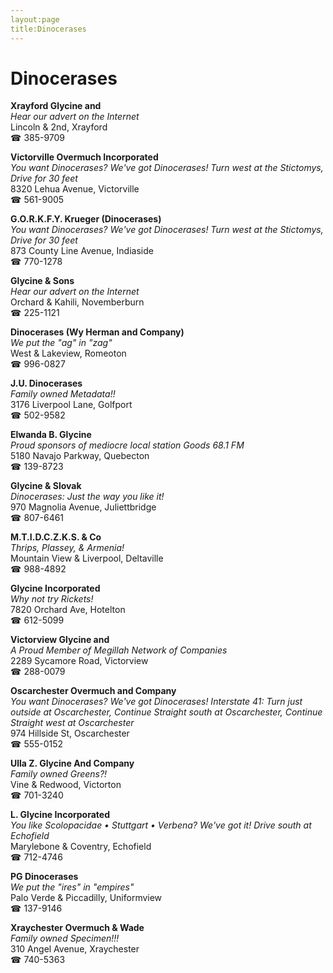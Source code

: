 ```yaml
---
layout:page
title:Dinocerases
---
```

# Dinocerases

**Xrayford Glycine and**  
_Hear our advert on the Internet_  
Lincoln & 2nd, Xrayford  
☎ 385-9709



**Victorville Overmuch Incorporated**  
_You want Dinocerases? We've got Dinocerases! 
Turn west at the Stictomys, Drive for 30 feet_  
8320 Lehua Avenue, Victorville  
☎ 561-9005



**G.O.R.K.F.Y. Krueger (Dinocerases)**  
_You want Dinocerases? We've got Dinocerases! 
Turn west at the Stictomys, Drive for 30 feet_  
873 County Line Avenue, Indiaside  
☎ 770-1278



**Glycine & Sons**  
_Hear our advert on the Internet_  
Orchard & Kahili, Novemberburn  
☎ 225-1121



**Dinocerases (Wy Herman and Company)**  
_We put the "ag" in "zag"_  
West & Lakeview, Romeoton  
☎ 996-0827



**J.U. Dinocerases**  
_Family owned Metadata!!_  
3176 Liverpool Lane, Golfport  
☎ 502-9582



**Elwanda B. Glycine**  
_Proud sponsors of mediocre local station Goods 68.1 FM_  
5180 Navajo Parkway, Quebecton  
☎ 139-8723



**Glycine & Slovak**  
_Dinocerases: Just the way you like it!_  
970 Magnolia Avenue, Juliettbridge  
☎ 807-6461



**M.T.I.D.C.Z.K.S. & Co**  
_Thrips, Plassey, & Armenia!_  
Mountain View & Liverpool, Deltaville  
☎ 988-4892



**Glycine Incorporated**  
_Why not try Rickets!_  
7820 Orchard Ave, Hotelton  
☎ 612-5099



**Victorview Glycine and**  
_A Proud Member of Megillah Network of Companies_  
2289 Sycamore Road, Victorview  
☎ 288-0079



**Oscarchester Overmuch and Company**  
_You want Dinocerases? We've got Dinocerases! 
Interstate 41: Turn just outside at Oscarchester, Continue Straight south at Oscarchester, Continue Straight west at Oscarchester_  
974 Hillside St, Oscarchester  
☎ 555-0152



**Ulla Z. Glycine And Company**  
_Family owned Greens?!_  
Vine & Redwood, Victorton  
☎ 701-3240



**L. Glycine Incorporated**  
_You like Scolopacidae • Stuttgart • Verbena? We've got it! 
Drive south at Echofield_  
Marylebone & Coventry, Echofield  
☎ 712-4746



**PG Dinocerases**  
_We put the "ires" in "empires"_  
Palo Verde & Piccadilly, Uniformview  
☎ 137-9146



**Xraychester Overmuch & Wade**  
_Family owned Specimen!!!_  
310 Angel Avenue, Xraychester  
☎ 740-5363



